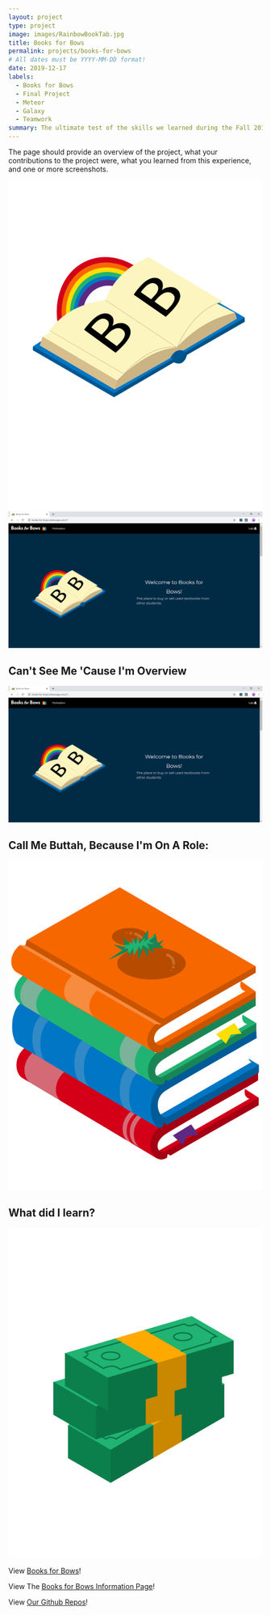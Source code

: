 ```yaml
---
layout: project
type: project
image: images/RainbowBookTab.jpg
title: Books for Bows
permalink: projects/books-for-bows
# All dates must be YYYY-MM-DD format!
date: 2019-12-17
labels:
  - Books for Bows
  - Final Project 
  - Meteor
  - Galaxy
  - Teamwork
summary: The ultimate test of the skills we learned during the Fall 2019 Semester of ICS 314. My team and I introduced Books for Bows, a marketplace for UH students to buy and sell their textbooks, to the world. 
---
```


The page should provide an overview of the project, what your contributions to the project were, what you learned from this experience, and one or more screenshots.

<img class="ui medium right floated rounded image" src="../images/b4b-welcome-bb.png">
<img class="ui medium right floated rounded image" src="../images/Landing_Favicon.png">


Can't See Me 'Cause I'm Overview 
---
<img class="ui medium right floated rounded image" src="../images/Landing_Favicon.png">





Call Me Buttah, Because I'm On A Role: 
---
<img class="ui small left floated rounded image" src="../images/b4b-marketplace2.png">




What did I learn?  
---
<img class="ui medium right floated rounded image" src="../images/b4b-stacks.png">




View [Books for Bows](https://books-for-bows.meteorapp.com/#/)!

View The [Books for Bows Information Page](https://books-for-bows.github.io/)!

View [Our Github Repos](https://github.com/books-for-bows/)!



